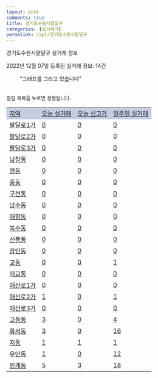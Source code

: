 ```yaml
---
layout: post
comments: true
title: 경기도수원시팔달구
categories: [실거래가]
permalink: /apt/경기도수원시팔달구
---
```


경기도수원시팔달구 실거래 정보

2022년 12월 07일 등록된 실거래 정보: 14건

<!--<script async src="https://pagead2.googlesyndication.com/pagead/js/adsbygoogle.js?client=ca-pub-3485438051770037"
 crossorigin="anonymous"></script>-->

<script type="text/javascript">
  google.charts.load('current', {'packages':['corechart']});
  google.charts.setOnLoadCallback(drawChart);

  function drawChart() {
    var data = google.visualization.arrayToDataTable([['거래일', '매매', '전월세', '전매'], ['21-01', 2, 0, 2], ['21-02', 0, 1, 0], ['21-03', 0, 1, 0], ['21-04', 0, 2, 0], ['21-05', 0, 2, 0], ['21-06', 0, 1, 0], ['21-07', 0, 20, 0], ['21-08', 42, 84, 4], ['21-09', 1, 6, 0], ['21-10', 3, 12, 1], ['21-11', 2, 6, 0], ['21-12', 27, 125, 1], ['22-01', 17, 175, 2], ['22-02', 37, 218, 1], ['22-03', 45, 202, 1], ['22-04', 38, 204, 4], ['22-05', 40, 219, 3], ['22-06', 36, 197, 5], ['22-07', 33, 201, 5], ['22-08', 21, 224, 6], ['22-09', 23, 215, 1], ['22-10', 40, 218, 2], ['22-11', 24, 140, 3], ['22-12', 0, 6, 0]]);

    var options = {
      title: '최근 1년간 유형별 거래량 추이',
      legend: { position: 'bottom' }
    };

    setTimeout(function() {
        var chart = new google.visualization.LineChart(document.getElementById('columnchart_material'));
        chart.draw(data, (options));
        document.getElementById('loading').style.display = 'none';
        var dayLabel = (new Date()).getDay();
        if (dayLabel < 2) {
            sorttable.innerSortFunction.apply(document.getElementById('week'), []);
            sorttable.innerSortFunction.apply(document.getElementById('week'), []);        
        }
        else {
            sorttable.innerSortFunction.apply(document.getElementById('today'), []);
            sorttable.innerSortFunction.apply(document.getElementById('today'), []);
        }
    }, 200);

  }
</script>

<div id="loading" style="z-index:20; display: block; margin-left: 35px">"그래프를 그리고 있습니다"</div>
<div id="columnchart_material" style="width: 95%; margin-left: -35px; display: block"></div>
<!--<div style="width: 95%; margin-left: -35px; display: block">
      <script async src="https://pagead2.googlesyndication.com/pagead/js/adsbygoogle.js?client=ca-pub-3485438051770037"
          crossorigin="anonymous"></script>
      <ins class="adsbygoogle"
          style="display:block"
          data-ad-format="fluid"
          data-ad-layout-key="-fb+5w+4e-db+86"
          data-ad-client="ca-pub-3485438051770037"
          data-ad-slot="1827090281"></ins>
      <script>
          (adsbygoogle = window.adsbygoogle || []).push({});
      </script>
</div>-->
<br>

<font size='small' style='font-size: small;'>컬럼 제목을 누르면 정렬됩니다.</font>
<table class="sortable">
  <tr style='background-color: rgba(114, 132, 186,0.4);'>
    <td id="region"><a href="#">지역</a></td>
    <td id="today"><a href="#">오늘 실거래</a></td>
    <td id="today_new"><a href="#">오늘 신고가</a></td>
    <td id="week"><a href="#">일주일 실거래</a></td>
  </tr>

  
  <tr class="item">
    <td><a href="경기도수원시팔달구팔달로1가">팔달로1가</a></td>
    <td><a href="경기도수원시팔달구팔달로1가">0</a></td>
    <td><a href="경기도수원시팔달구팔달로1가">0</a></td>
    <td><a href="경기도수원시팔달구팔달로1가">0</a></td>
  </tr>
    

  <tr class="item">
    <td><a href="경기도수원시팔달구팔달로2가">팔달로2가</a></td>
    <td><a href="경기도수원시팔달구팔달로2가">0</a></td>
    <td><a href="경기도수원시팔달구팔달로2가">0</a></td>
    <td><a href="경기도수원시팔달구팔달로2가">0</a></td>
  </tr>
    

  <tr class="item">
    <td><a href="경기도수원시팔달구팔달로3가">팔달로3가</a></td>
    <td><a href="경기도수원시팔달구팔달로3가">0</a></td>
    <td><a href="경기도수원시팔달구팔달로3가">0</a></td>
    <td><a href="경기도수원시팔달구팔달로3가">0</a></td>
  </tr>
    

  <tr class="item">
    <td><a href="경기도수원시팔달구남창동">남창동</a></td>
    <td><a href="경기도수원시팔달구남창동">0</a></td>
    <td><a href="경기도수원시팔달구남창동">0</a></td>
    <td><a href="경기도수원시팔달구남창동">0</a></td>
  </tr>
    

  <tr class="item">
    <td><a href="경기도수원시팔달구영동">영동</a></td>
    <td><a href="경기도수원시팔달구영동">0</a></td>
    <td><a href="경기도수원시팔달구영동">0</a></td>
    <td><a href="경기도수원시팔달구영동">0</a></td>
  </tr>
    

  <tr class="item">
    <td><a href="경기도수원시팔달구중동">중동</a></td>
    <td><a href="경기도수원시팔달구중동">0</a></td>
    <td><a href="경기도수원시팔달구중동">0</a></td>
    <td><a href="경기도수원시팔달구중동">0</a></td>
  </tr>
    

  <tr class="item">
    <td><a href="경기도수원시팔달구구천동">구천동</a></td>
    <td><a href="경기도수원시팔달구구천동">0</a></td>
    <td><a href="경기도수원시팔달구구천동">0</a></td>
    <td><a href="경기도수원시팔달구구천동">0</a></td>
  </tr>
    

  <tr class="item">
    <td><a href="경기도수원시팔달구남수동">남수동</a></td>
    <td><a href="경기도수원시팔달구남수동">0</a></td>
    <td><a href="경기도수원시팔달구남수동">0</a></td>
    <td><a href="경기도수원시팔달구남수동">0</a></td>
  </tr>
    

  <tr class="item">
    <td><a href="경기도수원시팔달구매향동">매향동</a></td>
    <td><a href="경기도수원시팔달구매향동">0</a></td>
    <td><a href="경기도수원시팔달구매향동">0</a></td>
    <td><a href="경기도수원시팔달구매향동">0</a></td>
  </tr>
    

  <tr class="item">
    <td><a href="경기도수원시팔달구북수동">북수동</a></td>
    <td><a href="경기도수원시팔달구북수동">0</a></td>
    <td><a href="경기도수원시팔달구북수동">0</a></td>
    <td><a href="경기도수원시팔달구북수동">0</a></td>
  </tr>
    

  <tr class="item">
    <td><a href="경기도수원시팔달구신풍동">신풍동</a></td>
    <td><a href="경기도수원시팔달구신풍동">0</a></td>
    <td><a href="경기도수원시팔달구신풍동">0</a></td>
    <td><a href="경기도수원시팔달구신풍동">0</a></td>
  </tr>
    

  <tr class="item">
    <td><a href="경기도수원시팔달구장안동">장안동</a></td>
    <td><a href="경기도수원시팔달구장안동">0</a></td>
    <td><a href="경기도수원시팔달구장안동">0</a></td>
    <td><a href="경기도수원시팔달구장안동">0</a></td>
  </tr>
    

  <tr class="item">
    <td><a href="경기도수원시팔달구교동">교동</a></td>
    <td><a href="경기도수원시팔달구교동">0</a></td>
    <td><a href="경기도수원시팔달구교동">0</a></td>
    <td><a href="경기도수원시팔달구교동">1</a></td>
  </tr>
    

  <tr class="item">
    <td><a href="경기도수원시팔달구매교동">매교동</a></td>
    <td><a href="경기도수원시팔달구매교동">0</a></td>
    <td><a href="경기도수원시팔달구매교동">0</a></td>
    <td><a href="경기도수원시팔달구매교동">0</a></td>
  </tr>
    

  <tr class="item">
    <td><a href="경기도수원시팔달구매산로1가">매산로1가</a></td>
    <td><a href="경기도수원시팔달구매산로1가">0</a></td>
    <td><a href="경기도수원시팔달구매산로1가">0</a></td>
    <td><a href="경기도수원시팔달구매산로1가">0</a></td>
  </tr>
    

  <tr class="item">
    <td><a href="경기도수원시팔달구매산로2가">매산로2가</a></td>
    <td><a href="경기도수원시팔달구매산로2가">1</a></td>
    <td><a href="경기도수원시팔달구매산로2가">0</a></td>
    <td><a href="경기도수원시팔달구매산로2가">1</a></td>
  </tr>
    

  <tr class="item">
    <td><a href="경기도수원시팔달구매산로3가">매산로3가</a></td>
    <td><a href="경기도수원시팔달구매산로3가">0</a></td>
    <td><a href="경기도수원시팔달구매산로3가">0</a></td>
    <td><a href="경기도수원시팔달구매산로3가">0</a></td>
  </tr>
    

  <tr class="item">
    <td><a href="경기도수원시팔달구고등동">고등동</a></td>
    <td><a href="경기도수원시팔달구고등동">3</a></td>
    <td><a href="경기도수원시팔달구고등동">0</a></td>
    <td><a href="경기도수원시팔달구고등동">4</a></td>
  </tr>
    

  <tr class="item">
    <td><a href="경기도수원시팔달구화서동">화서동</a></td>
    <td><a href="경기도수원시팔달구화서동">3</a></td>
    <td><a href="경기도수원시팔달구화서동">0</a></td>
    <td><a href="경기도수원시팔달구화서동">16</a></td>
  </tr>
    

  <tr class="item">
    <td><a href="경기도수원시팔달구지동">지동</a></td>
    <td><a href="경기도수원시팔달구지동">1</a></td>
    <td><a href="경기도수원시팔달구지동">1</a></td>
    <td><a href="경기도수원시팔달구지동">1</a></td>
  </tr>
    

  <tr class="item">
    <td><a href="경기도수원시팔달구우만동">우만동</a></td>
    <td><a href="경기도수원시팔달구우만동">1</a></td>
    <td><a href="경기도수원시팔달구우만동">0</a></td>
    <td><a href="경기도수원시팔달구우만동">12</a></td>
  </tr>
    

  <tr class="item">
    <td><a href="경기도수원시팔달구인계동">인계동</a></td>
    <td><a href="경기도수원시팔달구인계동">5</a></td>
    <td><a href="경기도수원시팔달구인계동">3</a></td>
    <td><a href="경기도수원시팔달구인계동">18</a></td>
  </tr>
    


</table>


    